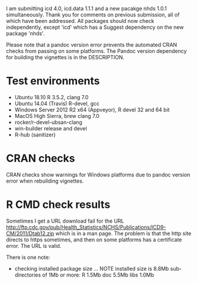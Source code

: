 I am submitting icd 4.0, icd.data 1.1.1 and a new pacakge nhds 1.0.1 simultaneously. Thank you for comments on previous submission, all of which have been addressed. All packages should now check independently, except 'icd' which has a Suggest dependency on the new package 'nhds'.

Please note that a pandoc version error prevents the automated CRAN checks from passing on some platforms. The Pandoc version dependency for building the vignettes is in the DESCRIPTION.

# Test environments

  * Ubuntu 18.10 R 3.5.2, clang 7.0
  * Ubuntu 14.04 (Travis) R-devel, gcc
  * Windows Server 2012 R2 x64 (Appveyor), R devel 32 and 64 bit
  * MacOS High Sierra, brew clang 7.0
  * rocker/r-devel-ubsan-clang
  * win-builder release and devel
  * R-hub (sanitizer)

# CRAN checks
 
CRAN checks show warnings for Windows platforms due to pandoc version error when rebuilding vignettes.

# R CMD check results

Sometimes I get a URL download fail for the URL http://ftp.cdc.gov/pub/Health_Statistics/NCHS/Publications/ICD9-CM/2011/Dtab12.zip which is in a man page. The problem is that the http site directs to https sometimes, and then on some platforms has a certificate error. The URL is valid.

There is one note:

* checking installed package size ... NOTE
    installed size is  8.8Mb
    sub-directories of 1Mb or more:
      R      1.5Mb
      doc    5.5Mb
      libs   1.0Mb
